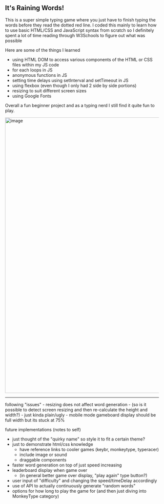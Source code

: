 ## It's Raining Words!

This is a super simple typing game where you just have to finish typing the words before they read the dotted red line. 
I coded this mainly to learn how to use basic HTML/CSS and JavaScript syntax from scratch so I definitely spent a lot of time reading through W3Schools to figure out what was possible

Here are some of the things I learned
- using HTML DOM to access various components of the HTML or CSS files within my JS code
- for each loops in JS
- anonymous functions in JS
- setting time delays using setInterval and setTimeout in JS
- using flexbox (even though I only had 2 side by side portions)
- resizing to suit different screen sizes
- using Google Fonts

Overall a fun beginner project and as a typing nerd I still find it quite fun to play.

<img width="902" alt="image" src="https://github.com/kkatherineliu/typing-game/assets/80860203/caa8ed42-c981-42ad-9b68-d88dc9d95f50">

<hr>
following "issues"
- resizing does not affect word generation 
    - (so is it possible to detect screen resizing and then re-calculate the height and width?)
- just kinda plain/ugly 
- mobile mode gameboard display should be full width but its stuck at 75%

future implementations (notes to self)
- just thought of the "quirky name" so style it to fit a certain theme?
- just to demonstrate html/css knowledge
    - have reference links to cooler games (keybr, monkeytype, typeracer)
    - include image or sound
    - draggable components
- faster word generation on top of just speed increasing
- leaderboard display when game over 
    - (in general better game over display, "play again" type button?)
- user input of "difficulty" and changing the speed/timeDelay accordingly
- use of API to actually continuously generate "random words"
- options for how long to play the game for (and then just diving into MonkeyType category)
